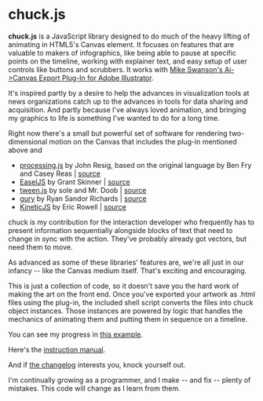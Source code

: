chuck.js
========

**chuck.js** is a JavaScript library designed to do much of the heavy lifting of animating in HTML5's Canvas element. It focuses on features that are valuable to makers of infographics, like being able to pause at specific points on the timeline, working with explainer text, and easy setup of user controls like buttons and scrubbers. It works with [Mike Swanson's Ai->Canvas Export Plug-In for Adobe Illustrator][1].

It's inspired partly by a desire to help the advances in visualization tools at news organizations catch up to the advances in tools for data sharing and acquisition. And partly because I've always loved animation, and bringing my graphics to life is something I've wanted to do for a long time. 

Right now there's a small but powerful set of software for rendering two-dimensional motion on the Canvas that includes the plug-in mentioned above and 

* [processing.js][2] by John Resig, based on the original language by Ben Fry and Casey Reas | [source][3] 
* [EaselJS][4] by Grant Skinner | [source][5]
* [tween.js][6] by sole and Mr. Doob | [source][7]
* [gury][8] by Ryan Sandor Richards | [source][9]
* [KineticJS][10] by Eric Rowell | [source][11]

chuck is my contribution for the interaction developer who frequently has to present information sequentially alongside blocks of text that need to change in sync with the action. They've probably already got vectors, but need them to move. 

As advanced as some of these libraries' features are, we're all just in our infancy -- like the Canvas medium itself. That's exciting and encouraging.

This is just a collection of code, so it doesn't save you the hard work of making the art on the front end. Once you've exported your artwork as .html files using the plug-in, the included shell script converts the files into chuck object instances. Those instances are powered by logic that handles the mechanics of animating them and putting them in sequence on a timeline. 

You can see my progress in [this example][12].

Here's the [instruction manual][13].

And if [the changelog][14] interests you, knock yourself out.

I'm continually growing as a programmer, and I make -- and fix -- plenty of mistakes. This code will change as I learn from them.



[1]: http://visitmix.com/labs/ai2canvas "MIX Online: Ai to Canvas Plug-In"

[2]: http://processingjs.org "The processing.js Web site"

[3]: https://github.com/jeresig/processing-js "The Github repository for processing.js" 

[4]: http://easeljs.com "The EaselJS Web site" 

[5]: https://github.com/gskinner/EaselJS "The Github repository for EaselJS"

[6]: http://soledadpenades.com/projects/tween-js "Soledad Penades' article page for tween.js"

[7]: https://github.com/sole/tween.js "The GitHub repository for tween.js" 

[8]: http://guryjs.org "The Gury Web site"

[9]: https://github.com/rsandor/gury "The GitHub repository for gury" 

[10]: http://www.kineticjs.com "The KineticJS Web site"

[11]: http://www.kineticjs.com/download/kinetic-v3.6.3.js "The source code for KineticJS"

[12]: http://james.da.ydrea.ms/times_polevault.html "An animation powered by chuck.js"

[13]: https://github.com/parisminton/chuck.js/wiki "The chuck.js wiki"

[14]: https://github.com/parisminton/chuck.js/blob/master/CHANGELOG.md "The chuck.js changelog"
